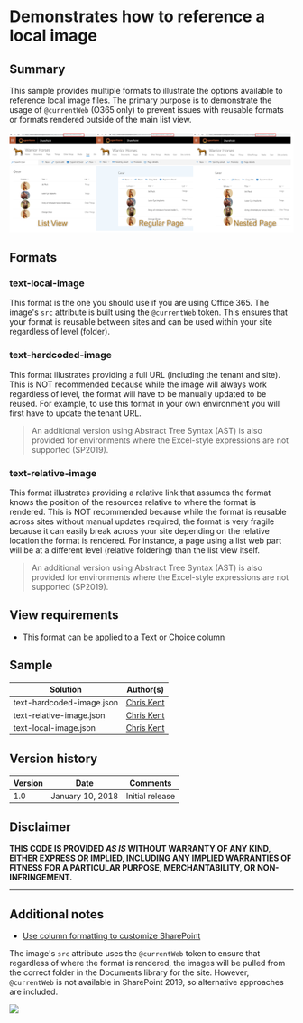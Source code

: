 # Demonstrates how to reference a local image

## Summary
This sample provides multiple formats to illustrate the options available to reference local image files. The primary purpose is to demonstrate the usage of `@currentWeb` (O365 only) to prevent issues with reusable formats or formats rendered outside of the main list view.

![screenshot of the sample](./assets/screenshot.png)

## Formats

### text-local-image

This format is the one you should use if you are using Office 365. The image's `src` attribute is built using the `@currentWeb` token. This ensures that your format is reusable between sites and can be used within your site regardless of level (folder).

### text-hardcoded-image

This format illustrates providing a full URL (including the tenant and site). This is NOT recommended because while the image will always work regardless of level, the format will have to be manually updated to be reused. For example, to use this format in your own environment you will first have to update the tenant URL.

> An additional version using Abstract Tree Syntax (AST) is also provided for environments where the Excel-style expressions are not supported (SP2019).

### text-relative-image

This format illustrates providing a relative link that assumes the format knows the position of the resources relative to where the format is rendered. This is NOT recommended because while the format is reusable across sites without manual updates required, the format is very fragile because it can easily break across your site depending on the relative location the format is rendered. For instance, a page using a list web part will be at a different level (relative foldering) than the list view itself.

> An additional version using Abstract Tree Syntax (AST) is also provided for environments where the Excel-style expressions are not supported (SP2019).

## View requirements
- This format can be applied to a Text or Choice column

## Sample

Solution|Author(s)
--------|---------
text-hardcoded-image.json | [Chris Kent](https://twitter.com/thechriskent)
text-relative-image.json | [Chris Kent](https://twitter.com/thechriskent)
text-local-image.json | [Chris Kent](https://twitter.com/thechriskent)

## Version history

Version|Date|Comments
-------|----|--------
1.0|January 10, 2018|Initial release

## Disclaimer
**THIS CODE IS PROVIDED *AS IS* WITHOUT WARRANTY OF ANY KIND, EITHER EXPRESS OR IMPLIED, INCLUDING ANY IMPLIED WARRANTIES OF FITNESS FOR A PARTICULAR PURPOSE, MERCHANTABILITY, OR NON-INFRINGEMENT.**

---

## Additional notes
- [Use column formatting to customize SharePoint](https://docs.microsoft.com/en-us/sharepoint/dev/declarative-customization/column-formatting)

The image's `src` attribute uses the `@currentWeb` token to ensure that regardless of where the format is rendered, the images will be pulled from the correct folder in the Documents library for the site. However, `@currentWeb` is not available in SharePoint 2019, so alternative approaches are included.

<img src="https://pnptelemetry.azurewebsites.net/sp-dev-list-formatting/column-samples/text-local-image" />